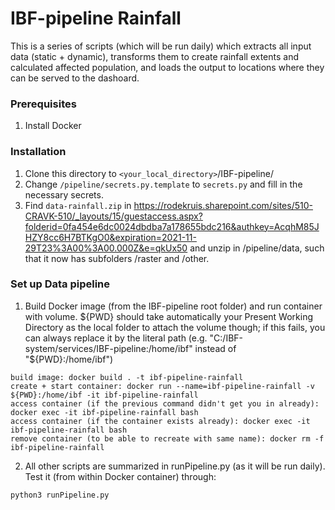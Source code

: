 # IBF-pipeline Rainfall

This is a series of scripts (which will be run daily) which extracts all input data (static + dynamic), transforms them to create rainfall extents and calculated affected population, and loads the output to locations where they can be served to the dashoard.

### Prerequisites

1. Install Docker

### Installation

1. Clone this directory to `<your_local_directory>`/IBF-pipeline/
2. Change `/pipeline/secrets.py.template` to `secrets.py` and fill in the necessary secrets.
3. Find `data-rainfall.zip` in https://rodekruis.sharepoint.com/sites/510-CRAVK-510/_layouts/15/guestaccess.aspx?folderid=0fa454e6dc0024dbdba7a178655bdc216&authkey=AcqhM85JHZY8cc6H7BTKgO0&expiration=2021-11-29T23%3A00%3A00.000Z&e=qkUx50 and unzip in /pipeline/data, such that it now has subfolders /raster and /other.

### Set up Data pipeline

1. Build Docker image (from the IBF-pipeline root folder) and run container with volume. ${PWD} should take automatically your Present Working Directory as the local folder to attach the volume though; if this fails, you can always replace it by the literal path (e.g. "C:/IBF-system/services/IBF-pipeline:/home/ibf" instead of "${PWD}:/home/ibf")

```
build image: docker build . -t ibf-pipeline-rainfall
create + start container: docker run --name=ibf-pipeline-rainfall -v ${PWD}:/home/ibf -it ibf-pipeline-rainfall
access container (if the previous command didn't get you in already): docker exec -it ibf-pipeline-rainfall bash
access container (if the container exists already): docker exec -it ibf-pipeline-rainfall bash
remove container (to be able to recreate with same name): docker rm -f ibf-pipeline-rainfall
```

2. All other scripts are summarized in runPipeline.py (as it will be run daily). Test it (from within Docker container) through:

```
python3 runPipeline.py
```
